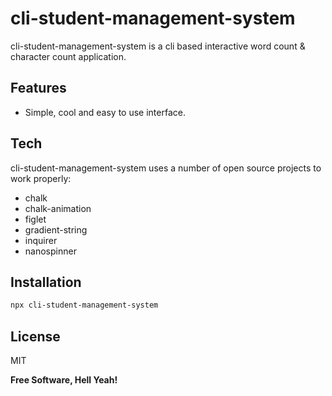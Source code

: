 # cli-student-management-system

cli-student-management-system is a cli based interactive word count & character count application.

## Features

- Simple, cool and easy to use interface.

## Tech

cli-student-management-system uses a number of open source projects to work properly:

- chalk
- chalk-animation
- figlet
- gradient-string
- inquirer
- nanospinner

## Installation

```sh
npx cli-student-management-system
```

## License

MIT

**Free Software, Hell Yeah!**
